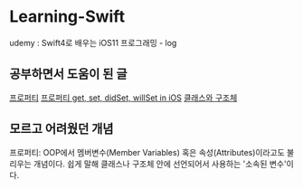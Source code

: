 # Learning-Swift
udemy : Swift4로 배우는 iOS11 프로그래밍 - log

## 공부하면서 도움이 된 글
[프로퍼티](https://github.com/enshahar/swiftsummary/blob/master/%5B%EC%8A%A4%EC%9C%84%ED%94%84%ED%8A%B8%20%EB%8C%80%EC%B6%A9%EB%B3%B4%EA%B8%B0%5D%209.%20%ED%94%84%EB%A1%9C%ED%8D%BC%ED%8B%B0(property).md)
[프로퍼티 get, set, didSet, willSet in iOS](https://medium.com/ios-development-with-swift/%ED%94%84%EB%A1%9C%ED%8D%BC%ED%8B%B0-get-set-didset-willset-in-ios-a8f2d4da5514)
[클래스와 구조체](https://devxoul.gitbooks.io/ios-with-swift-in-40-hours/content/Chapter-3/classes-and-structures.html)

## 모르고 어려웠던 개념
프로퍼티: OOP에서 멤버변수(Member Variables) 혹은 속성(Attributes)이라고도 불리우는 개념이다. 쉽게 말해 클래스나 구조체 안에 선언되어서 사용하는 '소속된 변수'이다.
